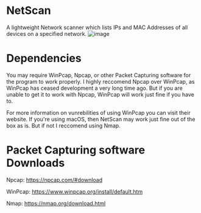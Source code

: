 # NetScan
A lightweight Network scanner which lists IPs and MAC Addresses of all devices on a specified network.
![image](https://github.com/babylard/NetScan/assets/75695872/d32aae0e-1634-48ef-96c9-2158b35fab10)

# Dependencies
You may require WinPcap, Npcap, or other Packet Capturing software for the program to work properly. I highly reccomend Npcap over WinPcap, as WinPcap has ceased development a very long time ago. But if you are unable to get it to work with Npcap, WinPcap will work just fine if you have to. 

For more information on vunrebilities of using WinPcap you can visit their website. If you're using macOS, then NetScan may work just fine out of the box as is. But if not I reccomend using Nmap.

# Packet Capturing software Downloads
Npcap: https://npcap.com/#download

WinPcap: https://www.winpcap.org/install/default.htm

Nmap: https://nmap.org/download.html
